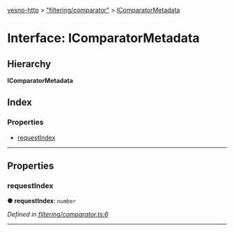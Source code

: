 [yesno-http](../README.md) > ["filtering/comparator"](../modules/_filtering_comparator_.md) > [IComparatorMetadata](../interfaces/_filtering_comparator_.icomparatormetadata.md)

# Interface: IComparatorMetadata

## Hierarchy

**IComparatorMetadata**

## Index

### Properties

* [requestIndex](_filtering_comparator_.icomparatormetadata.md#requestindex)

---

## Properties

<a id="requestindex"></a>

###  requestIndex

**● requestIndex**: *`number`*

*Defined in [filtering/comparator.ts:6](https://github.com/FormidableLabs/yesno/blob/b6b210e/src/filtering/comparator.ts#L6)*

___

